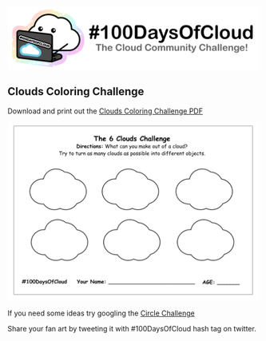<p align="center">
  <img src="https://github.com/100DaysOfCloud/100DaysOfCloudMisc/blob/master/assets/banner.png?raw=true">
</p>


## Clouds Coloring Challenge

Download and print out the [Clouds Coloring Challenge PDF](https://github.com/100DaysOfCloud/100DaysOfCloudMisc/raw/master/clouds-coloring-challenge.pdf)

<p align="center">
  <img src="https://github.com/100DaysOfCloud/100DaysOfCloudMisc/blob/master/assets/clouds-coloring-challenge.png?raw=true">
</p>

If you need some ideas try googling the [Circle Challenge](https://www.google.com/search?q=circle+challenge&source=lnms&tbm=isch&sa=X&ved=2ahUKEwis18ufwLnqAhVIa80KHebJD2wQ_AUoAXoECAwQAw&biw=1440&bih=749)

Share your fan art by tweeting it with #100DaysOfCloud hash tag on
twitter.
